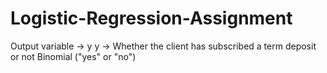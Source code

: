 # Logistic-Regression-Assignment

Output variable -> y
y -> Whether the client has subscribed a term deposit or not 
Binomial ("yes" or "no")
